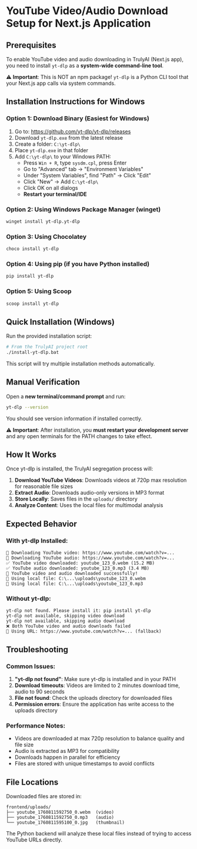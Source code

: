 # YouTube Video/Audio Download Setup for Next.js Application

## Prerequisites

To enable YouTube video and audio downloading in TrulyAI (Next.js app), you need to install `yt-dlp` as a **system-wide command-line tool**.

⚠️ **Important**: This is NOT an npm package! `yt-dlp` is a Python CLI tool that your Next.js app calls via system commands.

## Installation Instructions for Windows

### Option 1: Download Binary (Easiest for Windows)
1. Go to: https://github.com/yt-dlp/yt-dlp/releases
2. Download `yt-dlp.exe` from the latest release
3. Create a folder: `C:\yt-dlp\`
4. Place `yt-dlp.exe` in that folder
5. Add `C:\yt-dlp\` to your Windows PATH:
   - Press `Win + R`, type `sysdm.cpl`, press Enter
   - Go to "Advanced" tab → "Environment Variables"
   - Under "System Variables", find "Path" → Click "Edit"
   - Click "New" → Add `C:\yt-dlp\`
   - Click OK on all dialogs
   - **Restart your terminal/IDE**

### Option 2: Using Windows Package Manager (winget)
```bash
winget install yt-dlp.yt-dlp
```

### Option 3: Using Chocolatey
```bash
choco install yt-dlp
```

### Option 4: Using pip (if you have Python installed)
```bash
pip install yt-dlp
```

### Option 5: Using Scoop
```bash
scoop install yt-dlp
```

## Quick Installation (Windows)

Run the provided installation script:
```bash
# From the TrulyAI project root
./install-yt-dlp.bat
```

This script will try multiple installation methods automatically.

## Manual Verification

Open a **new terminal/command prompt** and run:
```bash
yt-dlp --version
```

You should see version information if installed correctly.

⚠️ **Important**: After installation, you **must restart your development server** and any open terminals for the PATH changes to take effect.

## How It Works

Once yt-dlp is installed, the TrulyAI segregation process will:

1. **Download YouTube Videos**: Downloads videos at 720p max resolution for reasonable file sizes
2. **Extract Audio**: Downloads audio-only versions in MP3 format
3. **Store Locally**: Saves files in the `uploads/` directory
4. **Analyze Content**: Uses the local files for multimodal analysis

## Expected Behavior

### With yt-dlp Installed:
```
🎥 Downloading YouTube video: https://www.youtube.com/watch?v=...
🎵 Downloading YouTube audio: https://www.youtube.com/watch?v=...
✅ YouTube video downloaded: youtube_123_0.webm (15.2 MB)
✅ YouTube audio downloaded: youtube_123_0.mp3 (3.4 MB)
🎉 YouTube video and audio downloaded successfully!
📁 Using local file: C:\...\uploads\youtube_123_0.webm
📁 Using local file: C:\...\uploads\youtube_123_0.mp3
```

### Without yt-dlp:
```
yt-dlp not found. Please install it: pip install yt-dlp
yt-dlp not available, skipping video download
yt-dlp not available, skipping audio download
❌ Both YouTube video and audio downloads failed
📁 Using URL: https://www.youtube.com/watch?v=... (fallback)
```

## Troubleshooting

### Common Issues:

1. **"yt-dlp not found"**: Make sure yt-dlp is installed and in your PATH
2. **Download timeouts**: Videos are limited to 2 minutes download time, audio to 90 seconds
3. **File not found**: Check the uploads directory for downloaded files
4. **Permission errors**: Ensure the application has write access to the uploads directory

### Performance Notes:

- Videos are downloaded at max 720p resolution to balance quality and file size
- Audio is extracted as MP3 for compatibility
- Downloads happen in parallel for efficiency
- Files are stored with unique timestamps to avoid conflicts

## File Locations

Downloaded files are stored in:
```
frontend/uploads/
├── youtube_1760811592750_0.webm  (video)
├── youtube_1760811592750_0.mp3   (audio)
└── youtube_1760811595100_0.jpg   (thumbnail)
```

The Python backend will analyze these local files instead of trying to access YouTube URLs directly.
